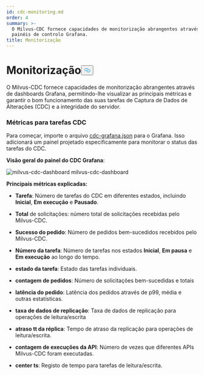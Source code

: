 ```yaml
---
id: cdc-monitoring.md
order: 4
summary: >-
  O Milvus-CDC fornece capacidades de monitorização abrangentes através de
  painéis de controlo Grafana.
title: Monitorização
---
```

<h1 id="Monitoring" class="common-anchor-header">Monitorização<button data-href="#Monitoring" class="anchor-icon" translate="no">
      <svg translate="no"
        aria-hidden="true"
        focusable="false"
        height="20"
        version="1.1"
        viewBox="0 0 16 16"
        width="16"
      >
        <path
          fill="#0092E4"
          fill-rule="evenodd"
          d="M4 9h1v1H4c-1.5 0-3-1.69-3-3.5S2.55 3 4 3h4c1.45 0 3 1.69 3 3.5 0 1.41-.91 2.72-2 3.25V8.59c.58-.45 1-1.27 1-2.09C10 5.22 8.98 4 8 4H4c-.98 0-2 1.22-2 2.5S3 9 4 9zm9-3h-1v1h1c1 0 2 1.22 2 2.5S13.98 12 13 12H9c-.98 0-2-1.22-2-2.5 0-.83.42-1.64 1-2.09V6.25c-1.09.53-2 1.84-2 3.25C6 11.31 7.55 13 9 13h4c1.45 0 3-1.69 3-3.5S14.5 6 13 6z"
        ></path>
      </svg>
    </button></h1><p>O Milvus-CDC fornece capacidades de monitorização abrangentes através de dashboards Grafana, permitindo-lhe visualizar as principais métricas e garantir o bom funcionamento das suas tarefas de Captura de Dados de Alterações (CDC) e a integridade do servidor.</p>
<h3 id="Metrics-for-CDC-tasks" class="common-anchor-header">Métricas para tarefas CDC</h3><p>Para começar, importe o arquivo <a href="https://github.com/zilliztech/milvus-cdc/blob/main/server/configs/cdc-grafana.json">cdc-grafana.json</a> para o Grafana. Isso adicionará um painel projetado especificamente para monitorar o status das tarefas do CDC.</p>
<p><strong>Visão geral do painel do CDC Grafana</strong>:</p>
<p>
  
   <span class="img-wrapper"> <img translate="no" src="/docs/v2.6.x/assets/milvus-cdc-dashboard.png" alt="milvus-cdc-dashboard" class="doc-image" id="milvus-cdc-dashboard" />
   </span> <span class="img-wrapper"> <span>milvus-cdc-dashboard</span> </span></p>
<p><strong>Principais métricas explicadas:</strong></p>
<ul>
<li><p><strong>Tarefa</strong>: Número de tarefas do CDC em diferentes estados, incluindo <strong>Inicial</strong>, <strong>Em execução</strong> e <strong>Pausado</strong>.</p></li>
<li><p><strong>Total</strong> de solicitações: número total de solicitações recebidas pelo Milvus-CDC.</p></li>
<li><p><strong>Sucesso do pedido</strong>: Número de pedidos bem-sucedidos recebidos pelo Milvus-CDC.</p></li>
<li><p><strong>Número da tarefa</strong>: Número de tarefas nos estados <strong>Inicial</strong>, <strong>Em pausa</strong> e <strong>Em execução</strong> ao longo do tempo.</p></li>
<li><p><strong>estado da tarefa</strong>: Estado das tarefas individuais.</p></li>
<li><p><strong>contagem de pedidos</strong>: Número de solicitações bem-sucedidas e totais</p></li>
<li><p><strong>latência do pedido</strong>: Latência dos pedidos através de p99, média e outras estatísticas.</p></li>
<li><p><strong>taxa de dados de replicação</strong>: Taxa de dados de replicação para operações de leitura/escrita</p></li>
<li><p><strong>atraso tt da réplica</strong>: Tempo de atraso da replicação para operações de leitura/escrita.</p></li>
<li><p><strong>contagem de execuções da API</strong>: Número de vezes que diferentes APIs Milvus-CDC foram executadas.</p></li>
<li><p><strong>center ts</strong>: Registo de tempo para tarefas de leitura/escrita.</p></li>
</ul>

